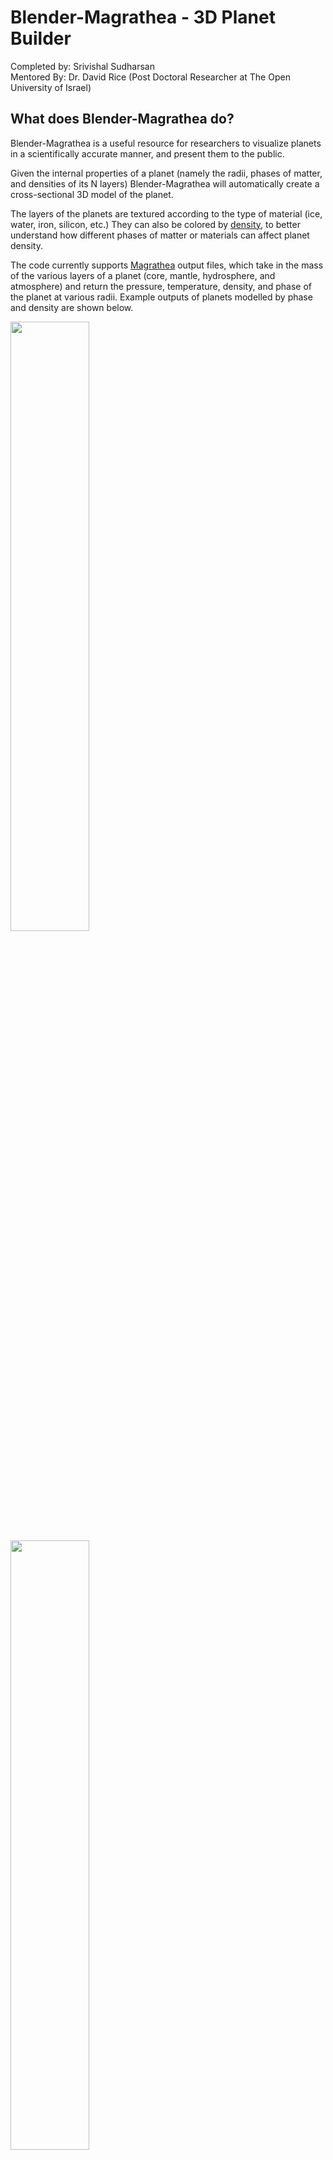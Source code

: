 # Blender-Magrathea - 3D Planet Builder
Completed by: Srivishal Sudharsan <br>
Mentored By: Dr. David Rice (Post Doctoral Researcher at The Open University of Israel)

## What does Blender-Magrathea do?
Blender-Magrathea is a useful resource for researchers to visualize planets in a scientifically accurate manner, and present them to the public. <br>

Given the internal properties of a planet (namely the radii, phases of matter, and densities of its N layers) Blender-Magrathea will automatically create a cross-sectional 3D model of the planet. <br>

The layers of the planets are textured according to the type of material (ice, water, iron, silicon, etc.) They can also be colored by [density](https://github.com/Sridotcom/Blender-Magrathea/blob/bfc01bba2d67828b14456e416e70073423a341d3/Density.py), to better understand how different phases of matter or materials can affect planet density. <br>

The code currently supports [Magrathea](https://github.com/DavidRRice/Magrathea) output files, which take in the mass of the various layers of a planet (core, mantle, hydrosphere, and atmosphere) and return the pressure, temperature, density, and phase of the planet at various radii. Example outputs of planets modelled by phase and density are shown below.

<p float="left">
  <img src="planet443%235.png" width="50%" />
  <img src="https://github.com/Sridotcom/Blender-Magrathea/assets/66920443/7f6bd83e-fc86-4901-9853-8f26ac6a374c" width="50%" />
</p>


## Step by Step Instructions
1. Download Blender: https://www.blender.org/download/
2. Once Open - under New File press General
3. In the top bar select Scripting
4. At the top of the new pop-up window select New - this will create a new Text window
5. Copy and paste code from Blender_Code.py into this new text window
6. Grab the file path of the Magrathea output file. Instructions to do that are here: https://www.sony.com/electronics/support/articles/00015251
7. On line 17 Replace text inside of the file_name variable (only replace the text in between the quotation marks) with the file path of the desired Magrathea output file
8. Press the Run Script button at the top right of the Text/Code window
9. In the top bar press "Layout"
10. In the top right (Viewport Shading options) select the 3rd sphere which should look like a sphere that is partially shaded in 
11. The interior of the planet should be complete now!


## How to change how a material looks
If you don't like the way a layer looks then select it in the "Layout" tab. Click on the sphere that you want to change and it will be outlined in yellow. Alternatively, you can select a sphere via the 'Scene Collecction" section in the top right. Once a sphere is selected, click on the "Shading" tab in the top toolbar. On the bottom window ensure that "Use Nodes" is checked. Now you should see the Node Setup (bottom window) for the selected material (top window). Each box represents a node and they each code for an aspect of the material. 

If you want to alter the way the material looks you can simply click on a factor in one of the nodes such as Roughness, Sheen, Scale, etc, and enter a new number. It will get updated in the top window. To make more drastic changes you can also add new nodes via the "Add" button in the top left of the bottom window. This video provides a good introduction to nodes and how to alter materials using them: https://www.youtube.com/watch?v=moKFSMJwpmE&ab_channel=GrantAbbitt. This link gives an overview on what each node does: https://docs.blender.org/manual/en/latest/render/shader_nodes/index.html.

The above steps will show you how to change nodes manually (it will not save if you run the program again). If you would like to change a material programmatically (permanent) then press the "Scripting" tab in the top toolbar. Scroll down to lines 144 - 428. Each block of code here is coding for a different material in the "Shading" tab. To alter a specific material, scroll down till you find the block of code with the title of the desired material. Altering the nodes now varies a lot with what your trying to do but the existing code should give some sort of direction. To create new nodes use the nodes.new(Node Name) function. The Node Name can be found by searching up "Desired Node Blender Python name". To make more changes, reference Stack Overflow and Blender Artists, which both are very helpful for altering nodes.

If you have any questions or problems with the code please feel free to reach out via email at Srivishal123@gmail.com or david.rice@unlv.edu!
